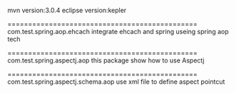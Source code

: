 
mvn version:3.0.4
eclipse version:kepler

==============================================
com.test.spring.aop.ehcach
integrate ehcach and spring useing spring aop tech

==============================================
com.test.spring.aspectj.aop
this package show how to use Aspectj 

==============================================
com.test.spring.aspectj.schema.aop
use xml file to define aspect pointcut 